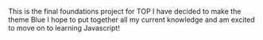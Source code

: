 This is the final foundations project for TOP
I have decided to make the theme Blue
I hope to put together all my current knowledge and am excited to move on to learning Javascript!
